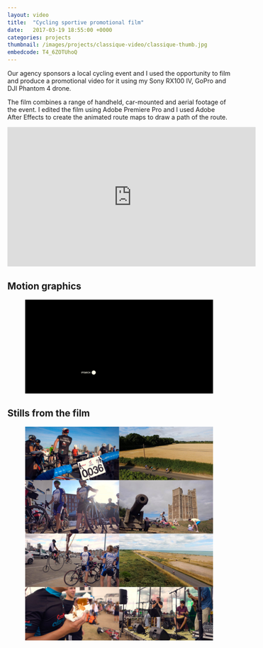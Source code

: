```yaml
---
layout: video
title:  "Cycling sportive promotional film"
date:   2017-03-19 18:55:00 +0000
categories: projects
thumbnail: /images/projects/classique-video/classique-thumb.jpg
embedcode: T4_6ZOTUhoQ
---
```


Our agency sponsors a local cycling event and I used the opportunity to film and produce a promotional video for it using my Sony RX100 IV, GoPro and DJI Phantom 4 drone.

The film combines a range of handheld, car-mounted and aerial footage of the event. I edited the film using Adobe Premiere Pro and I used Adobe After Effects to create the animated route maps to draw a path of the route.

<div class="project-video"><iframe width="560" height="315" src="https://www.youtube.com/embed/vb38mEfiDeU" frameborder="0" allowfullscreen></iframe></div>

## Motion graphics

<figure><img src="/images/projects/classique-video/classique-route.gif" alt="Motion visualisation of the route" class="fixed"/></figure>

## Stills from the film

<figure><img src="/images/projects/classique-video/classique-stills.jpg" alt="Stills from the video" class="fixed"/></figure>